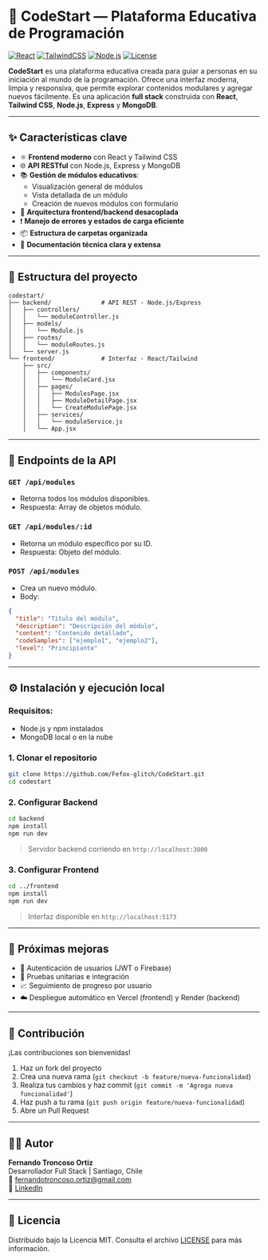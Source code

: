 # 🚀 CodeStart — Plataforma Educativa de Programación

[![React](https://img.shields.io/badge/frontend-react-blue?logo=react)](https://react.dev)
[![TailwindCSS](https://img.shields.io/badge/styling-tailwindcss-38bdf8?logo=tailwindcss)](https://tailwindcss.com)
[![Node.js](https://img.shields.io/badge/backend-node.js-339933?logo=node.js)](https://nodejs.org)
[![License](https://img.shields.io/badge/license-MIT-green)](LICENSE)

**CodeStart** es una plataforma educativa creada para guiar a personas en su iniciación al mundo de la programación. Ofrece una interfaz moderna, limpia y responsiva, que permite explorar contenidos modulares y agregar nuevos fácilmente. Es una aplicación **full stack** construida con **React**, **Tailwind CSS**, **Node.js**, **Express** y **MongoDB**.

---

## ✨ Características clave

- ⚛️ **Frontend moderno** con React y Tailwind CSS
- 🌐 **API RESTful** con Node.js, Express y MongoDB
- 📚 **Gestión de módulos educativos**:
  - Visualización general de módulos
  - Vista detallada de un módulo
  - Creación de nuevos módulos con formulario
- 🔁 **Arquitectura frontend/backend desacoplada**
- ❗ **Manejo de errores y estados de carga eficiente**
- 📦 **Estructura de carpetas organizada**
- 📄 **Documentación técnica clara y extensa**

---

## 📁 Estructura del proyecto

```
codestart/
├── backend/              # API REST - Node.js/Express
│   ├── controllers/
│   │   └── moduleController.js
│   ├── models/
│   │   └── Module.js
│   ├── routes/
│   │   └── moduleRoutes.js
│   └── server.js
└── frontend/             # Interfaz - React/Tailwind
    ├── src/
    │   ├── components/
    │   │   └── ModuleCard.jsx
    │   ├── pages/
    │   │   ├── ModulesPage.jsx
    │   │   ├── ModuleDetailPage.jsx
    │   │   └── CreateModulePage.jsx
    │   ├── services/
    │   │   └── moduleService.js
    │   └── App.jsx
```

---

## 🔌 Endpoints de la API

### `GET /api/modules`
- Retorna todos los módulos disponibles.
- Respuesta: Array de objetos módulo.

### `GET /api/modules/:id`
- Retorna un módulo específico por su ID.
- Respuesta: Objeto del módulo.

### `POST /api/modules`
- Crea un nuevo módulo.
- Body:
```json
{
  "title": "Título del módulo",
  "description": "Descripción del módulo",
  "content": "Contenido detallado",
  "codeSamples": ["ejemplo1", "ejemplo2"],
  "level": "Principiante"
}
```

---

## ⚙️ Instalación y ejecución local

### Requisitos:
- Node.js y npm instalados
- MongoDB local o en la nube

### 1. Clonar el repositorio

```bash
git clone https://github.com/Fefox-glitch/CodeStart.git
cd codestart
```

### 2. Configurar Backend

```bash
cd backend
npm install
npm run dev
```

> Servidor backend corriendo en `http://localhost:3000`

### 3. Configurar Frontend

```bash
cd ../frontend
npm install
npm run dev
```

> Interfaz disponible en `http://localhost:5173`

---

## 🧪 Próximas mejoras

- 🔐 Autenticación de usuarios (JWT o Firebase)
- 🧪 Pruebas unitarias e integración
- 📈 Seguimiento de progreso por usuario
- ☁️ Despliegue automático en Vercel (frontend) y Render (backend)

---

## 🤝 Contribución

¡Las contribuciones son bienvenidas!

1. Haz un fork del proyecto
2. Crea una nueva rama (`git checkout -b feature/nueva-funcionalidad`)
3. Realiza tus cambios y haz commit (`git commit -m 'Agrega nueva funcionalidad'`)
4. Haz push a tu rama (`git push origin feature/nueva-funcionalidad`)
5. Abre un Pull Request

---

## 👨‍💻 Autor

**Fernando Troncoso Ortiz**  
Desarrollador Full Stack | Santiago, Chile  
📧 [fernandotroncoso.ortiz@gmail.com](mailto:fernandotroncoso.ortiz@gmail.com)  
🔗 [LinkedIn](https://www.linkedin.com/in/fernando-troncoso-ortiz)

---

## 📄 Licencia

Distribuido bajo la Licencia MIT. Consulta el archivo [LICENSE](LICENSE) para más información.
